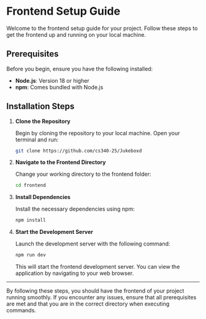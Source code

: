 # Frontend Setup Guide

Welcome to the frontend setup guide for your project. Follow these steps to get the frontend up and running on your local machine.

## Prerequisites

Before you begin, ensure you have the following installed:

- **Node.js**: Version 18 or higher
- **npm**: Comes bundled with Node.js

## Installation Steps

1. **Clone the Repository**

   Begin by cloning the repository to your local machine. Open your terminal and run:

   ```bash
   git clone https://github.com/cs340-25/Jukeboxd
   ```

2. **Navigate to the Frontend Directory**

   Change your working directory to the frontend folder:

   ```bash
   cd frontend
   ```

3. **Install Dependencies**

   Install the necessary dependencies using npm:

   ```bash
   npm install
   ```

4. **Start the Development Server**

   Launch the development server with the following command:

   ```bash
   npm run dev
   ```

   This will start the frontend development server. You can view the application by navigating to your web browser.

---

By following these steps, you should have the frontend of your project running smoothly. If you encounter any issues, ensure that all prerequisites are met and that you are in the correct directory when executing commands.
